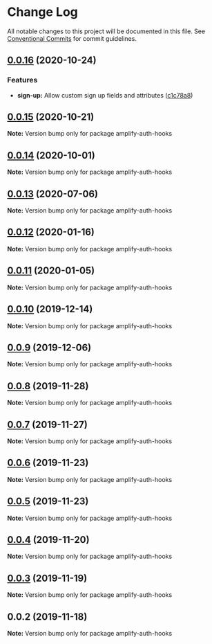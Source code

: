 # Change Log

All notable changes to this project will be documented in this file.
See [Conventional Commits](https://conventionalcommits.org) for commit guidelines.

## [0.0.16](https://github.com/hupe1980/amplify-material-ui/compare/amplify-auth-hooks@0.0.15...amplify-auth-hooks@0.0.16) (2020-10-24)


### Features

* **sign-up:** Allow custom sign up fields and attributes ([c1c78a8](https://github.com/hupe1980/amplify-material-ui/commit/c1c78a8e08b031d92123940d98209678b6555c30))





## [0.0.15](https://github.com/hupe1980/amplify-material-ui/compare/amplify-auth-hooks@0.0.14...amplify-auth-hooks@0.0.15) (2020-10-21)

**Note:** Version bump only for package amplify-auth-hooks





## [0.0.14](https://github.com/hupe1980/amplify-material-ui/compare/amplify-auth-hooks@0.0.13...amplify-auth-hooks@0.0.14) (2020-10-01)

**Note:** Version bump only for package amplify-auth-hooks





## [0.0.13](https://github.com/hupe1980/amplify-material-ui/compare/amplify-auth-hooks@0.0.12...amplify-auth-hooks@0.0.13) (2020-07-06)

**Note:** Version bump only for package amplify-auth-hooks





## [0.0.12](https://github.com/hupe1980/amplify-material-ui/compare/amplify-auth-hooks@0.0.11...amplify-auth-hooks@0.0.12) (2020-01-16)

**Note:** Version bump only for package amplify-auth-hooks





## [0.0.11](https://github.com/hupe1980/amplify-material-ui/compare/amplify-auth-hooks@0.0.10...amplify-auth-hooks@0.0.11) (2020-01-05)

**Note:** Version bump only for package amplify-auth-hooks





## [0.0.10](https://github.com/hupe1980/amplify-material-ui/compare/amplify-auth-hooks@0.0.9...amplify-auth-hooks@0.0.10) (2019-12-14)

**Note:** Version bump only for package amplify-auth-hooks





## [0.0.9](https://github.com/hupe1980/amplify-material-ui/compare/amplify-auth-hooks@0.0.8...amplify-auth-hooks@0.0.9) (2019-12-06)

**Note:** Version bump only for package amplify-auth-hooks





## [0.0.8](https://github.com/hupe1980/amplify-material-ui/compare/amplify-auth-hooks@0.0.7...amplify-auth-hooks@0.0.8) (2019-11-28)

**Note:** Version bump only for package amplify-auth-hooks





## [0.0.7](https://github.com/hupe1980/amplify-material-ui/compare/amplify-auth-hooks@0.0.6...amplify-auth-hooks@0.0.7) (2019-11-27)

**Note:** Version bump only for package amplify-auth-hooks





## [0.0.6](https://github.com/hupe1980/amplify-material-ui/compare/amplify-auth-hooks@0.0.5...amplify-auth-hooks@0.0.6) (2019-11-23)

**Note:** Version bump only for package amplify-auth-hooks





## [0.0.5](https://github.com/hupe1980/amplify-material-ui/compare/amplify-auth-hooks@0.0.4...amplify-auth-hooks@0.0.5) (2019-11-23)

**Note:** Version bump only for package amplify-auth-hooks





## [0.0.4](https://github.com/hupe1980/amplify-material-ui/compare/amplify-auth-hooks@0.0.3...amplify-auth-hooks@0.0.4) (2019-11-20)

**Note:** Version bump only for package amplify-auth-hooks





## [0.0.3](https://github.com/hupe1980/amplify-material-ui/compare/amplify-auth-hooks@0.0.2...amplify-auth-hooks@0.0.3) (2019-11-19)

**Note:** Version bump only for package amplify-auth-hooks





## 0.0.2 (2019-11-18)

**Note:** Version bump only for package amplify-auth-hooks

